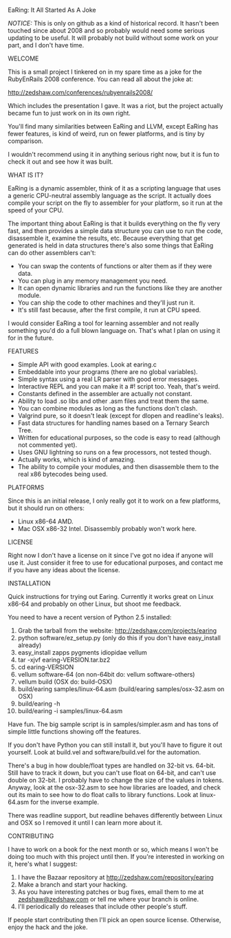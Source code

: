 EaRing: It All Started As A Joke

*NOTICE:* This is only on github as a kind of historical record.  It hasn't been touched since about 2008 and so probably would need some serious updating to be useful.  It will probably not build without some work on your part, and I don't have time.

WELCOME

This is a small project I tinkered on in my spare time as a joke for the
RubyEnRails 2008 conference.  You can read all about the joke at:

  http://zedshaw.com/conferences/rubyenrails2008/

Which includes the presentation I gave.  It was a riot, but the project actually
became fun to just work on in its own right.

You'll find many similarities between EaRing and LLVM, except EaRing has fewer
features, is kind of weird, run on fewer platforms, and is tiny by comparison.

I wouldn't recommend using it in anything serious right now, but it is fun to
check it out and see how it was built.

WHAT IS IT?

EaRing is a dynamic assembler, think of it as a scripting language that uses a
generic CPU-neutral assembly language as the script.  It actually does compile
your script on the fly to assembler for your platform, so it run at the speed of
your CPU.

The important thing about EaRing is that it builds everything on the fly very
fast, and then provides a simple data structure you can use to run the code,
disassemble it, examine the results, etc.  Because everything that get generated
is held in data structures there's also some things that EaRing can do other
assemblers can't:

* You can swap the contents of functions or alter them as if they were data.
* You can plug in any memory management you need.
* It can open dynamic libraries and run the functions like they are another module.
* You can ship the code to other machines and they'll just run it.
* It's still fast because, after the first compile, it run at CPU speed.

I would consider EaRing a tool for learning assembler and not really something
you'd do a full blown language on.  That's what I plan on using it for in the
future.


FEATURES

* Simple API with good examples. Look at earing.c
* Embeddable into your programs (there are no global variables).
* Simple syntax using a real LR parser with good error messages.
* Interactive REPL and you can make it a #! script too.  Yeah, that's weird.
* Constants defined in the assembler are actually not constant.
* Ability to load .so libs and other .asm files and treat them the same.
* You can combine modules as long as the functions don't clash.
* Valgrind pure, so it doesn't leak (except for dlopen and readline's leaks).
* Fast data structures for handling names based on a Ternary Search Tree.
* Written for educational purposes, so the code is easy to read (although not commented yet).
* Uses GNU lightning so runs on a few processors, not tested though.
* Actually works, which is kind of amazing.
* The ability to compile your modules, and then disassemble them to the real x86 bytecodes being used.


PLATFORMS

Since this is an initial release, I only really got it to work on a few
platforms, but it should run on others:

* Linux x86-64 AMD.
* Mac OSX x86-32 Intel.  Disassembly probably won't work here.


LICENSE

Right now I don't have a license on it since I've got no idea if anyone will use
it.  Just consider it free to use for educational purposes, and contact me if
you have any ideas about the license.


INSTALLATION

Quick instructions for trying out Earing.  Currently it works great on Linux x86-64
and probably on other Linux, but shoot me feedback.

You need to have a recent version of Python 2.5 installed:

1. Grab the tarball from the website: http://zedshaw.com/projects/earing
1. python software/ez_setup.py  (only do this if you don't have easy_install already)
2. easy_install zapps pygments idiopidae vellum
4. tar -xjvf earing-VERSION.tar.bz2
5. cd earing-VERSION
6. vellum software-64  (on non-64bit do: vellum software-others)
7. vellum build (OSX do: build-OSX)
9. build/earing samples/linux-64.asm (build/earing samples/osx-32.asm on OSX)
10. build/earing -h
11. build/earing -i samples/linux-64.asm

Have fun.  The big sample script is in samples/simpler.asm and has tons of
simple little functions showing off the features.

If you don't have Python you can still install it, but you'll have to figure it
out yourself.  Look at build.vel and software/build.vel for the automation.

There's a bug in how double/float types are handled on 32-bit vs. 64-bit.  Still
have to track it down, but you can't use float on 64-bit, and can't use double
on 32-bit.  I probably have to change the size of the values in tokens.  Anyway,
look at the osx-32.asm to see how libraries are loaded, and check out its main
to see how to do float calls to library functions.  Look at linux-64.asm for the
inverse example.

There was readline support, but readline behaves differently between Linux and
OSX so I removed it until I can learn more about it.


CONTRIBUTING

I have to work on a book for the next month or so, which means I won't be doing
too much with this project until then.  If you're interested in working on it,
here's what I suggest:

1. I have the Bazaar repository at http://zedshaw.com/repository/earing
2. Make a branch and start your hacking.
3. As you have interesting patches or bug fixes, email them to me at
    zedshaw@zedshaw.com or tell me where your branch is online.
4. I'll periodically do releases that include other people's stuff.

If people start contributing then I'll pick an open source license.  Otherwise,
enjoy the hack and the joke.


